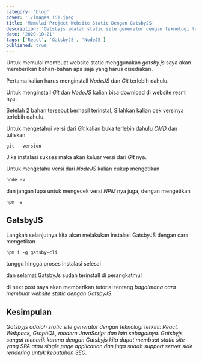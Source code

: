 ```yaml
---
category: 'blog'
cover: './images (5).jpeg'
title: 'Memulai Project Website Static Dengan GatsbyJS'
description: 'Gatsbyjs adalah static site generator dengan teknologi terkini: React, Webpack, GraphQL, modern JavaScript dan lain sebagainya.'
date: '2020-10-21'
tags: ['React', 'GatsbyJS', 'NodeJS']
published: true
---
```


Untuk memulai membuat website static menggunakan _gatsby.js_ saya akan memberikan bahan-bahan apa saja yang harus disediakan.


Pertama kalian harus menginstall *NodeJS* dan *Git* terlebih dahulu.


Untuk menginstall *Git* dan *NodeJS* kalian bisa download di website resmi nya.


Setelah 2 bahan tersebut berhasil terinstal, Silahkan kalian cek versinya terlebih dahulu.


Untuk mengetahui versi dari *Git* kalian buka terlebih dahulu *CMD* dan tuliskan 



```
git --version
```


Jika instalasi sukses maka akan keluar versi dari *Git* nya.


Untuk mengetahu versi dari *NodeJS* kalian cukup mengetikan


```
node -v
```


dan jangan lupa untuk mengecek versi *NPM* nya juga, dengan mengetikan


```
npm -v
```


## GatsbyJS

Langkah selanjutnya kita akan melakukan instalasi GatsbyJS dengan cara mengetikan



```
npm i -g gatsby-cli
```


tunggu hingga proses instalasi selesai


dan selamat GatsbyJs sudah terinstall di perangkatmu!


di next post saya akan memberikan tutorial tentang *bagaimana cara membuat website static dengan GatsbyJS*


## Kesimpulan

*Gatsbyjs adalah static site generator dengan teknologi terkini: React, Webpack, GraphQL, modern JavaScript dan lain sebagainya. Gatsbyjs sangat menarik karena dengan Gatsbyjs kita dapat membuat static site yang SPA atau single page application dan juga sudah support server side rendering untuk kebutuhan SEO.*
